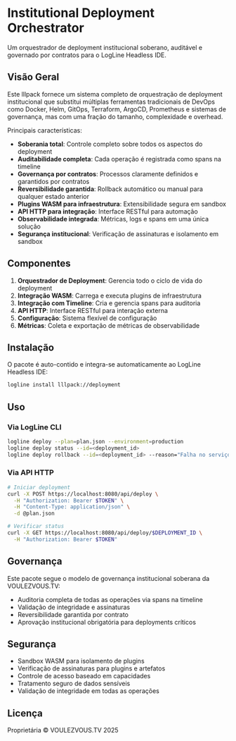 # Institutional Deployment Orchestrator

Um orquestrador de deployment institucional soberano, auditável e governado por contratos para o LogLine Headless IDE.

## Visão Geral

Este lllpack fornece um sistema completo de orquestração de deployment institucional que substitui múltiplas ferramentas tradicionais de DevOps como Docker, Helm, GitOps, Terraform, ArgoCD, Prometheus e sistemas de governança, mas com uma fração do tamanho, complexidade e overhead.

Principais características:
- **Soberania total**: Controle completo sobre todos os aspectos do deployment
- **Auditabilidade completa**: Cada operação é registrada como spans na timeline
- **Governança por contratos**: Processos claramente definidos e garantidos por contratos
- **Reversibilidade garantida**: Rollback automático ou manual para qualquer estado anterior
- **Plugins WASM para infraestrutura**: Extensibilidade segura em sandbox
- **API HTTP para integração**: Interface RESTful para automação
- **Observabilidade integrada**: Métricas, logs e spans em uma única solução
- **Segurança institucional**: Verificação de assinaturas e isolamento em sandbox

## Componentes

1. **Orquestrador de Deployment**: Gerencia todo o ciclo de vida do deployment
2. **Integração WASM**: Carrega e executa plugins de infraestrutura
3. **Integração com Timeline**: Cria e gerencia spans para auditoria
4. **API HTTP**: Interface RESTful para interação externa
5. **Configuração**: Sistema flexível de configuração
6. **Métricas**: Coleta e exportação de métricas de observabilidade

## Instalação

O pacote é auto-contido e integra-se automaticamente ao LogLine Headless IDE:

```bash
logline install lllpack://deployment
```

## Uso

### Via LogLine CLI

```bash
logline deploy --plan=plan.json --environment=production
logline deploy status --id=<deployment_id>
logline deploy rollback --id=<deployment_id> --reason="Falha no serviço X"
```

### Via API HTTP

```bash
# Iniciar deployment
curl -X POST https://localhost:8080/api/deploy \
  -H "Authorization: Bearer $TOKEN" \
  -H "Content-Type: application/json" \
  -d @plan.json

# Verificar status
curl -X GET https://localhost:8080/api/deploy/$DEPLOYMENT_ID \
  -H "Authorization: Bearer $TOKEN"
```

## Governança

Este pacote segue o modelo de governança institucional soberana da VOULEZVOUS.TV:
- Auditoria completa de todas as operações via spans na timeline
- Validação de integridade e assinaturas
- Reversibilidade garantida por contrato
- Aprovação institucional obrigatória para deployments críticos

## Segurança

- Sandbox WASM para isolamento de plugins
- Verificação de assinaturas para plugins e artefatos
- Controle de acesso baseado em capacidades
- Tratamento seguro de dados sensíveis
- Validação de integridade em todas as operações

## Licença

Proprietária © VOULEZVOUS.TV 2025
